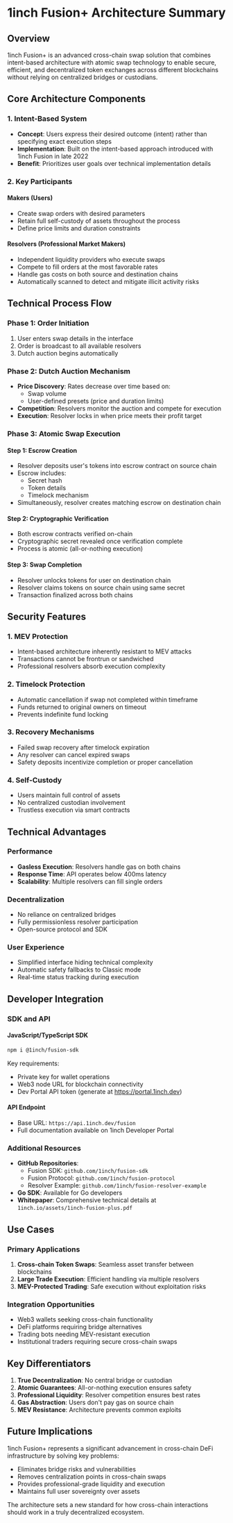 # 1inch Fusion+ Architecture Summary

## Overview

1inch Fusion+ is an advanced cross-chain swap solution that combines intent-based architecture with atomic swap technology to enable secure, efficient, and decentralized token exchanges across different blockchains without relying on centralized bridges or custodians.

## Core Architecture Components

### 1. Intent-Based System
- **Concept**: Users express their desired outcome (intent) rather than specifying exact execution steps
- **Implementation**: Built on the intent-based approach introduced with 1inch Fusion in late 2022
- **Benefit**: Prioritizes user goals over technical implementation details

### 2. Key Participants

#### Makers (Users)
- Create swap orders with desired parameters
- Retain full self-custody of assets throughout the process
- Define price limits and duration constraints

#### Resolvers (Professional Market Makers)
- Independent liquidity providers who execute swaps
- Compete to fill orders at the most favorable rates
- Handle gas costs on both source and destination chains
- Automatically scanned to detect and mitigate illicit activity risks

## Technical Process Flow

### Phase 1: Order Initiation
1. User enters swap details in the interface
2. Order is broadcast to all available resolvers
3. Dutch auction begins automatically

### Phase 2: Dutch Auction Mechanism
- **Price Discovery**: Rates decrease over time based on:
  - Swap volume
  - User-defined presets (price and duration limits)
- **Competition**: Resolvers monitor the auction and compete for execution
- **Execution**: Resolver locks in when price meets their profit target

### Phase 3: Atomic Swap Execution

#### Step 1: Escrow Creation
- Resolver deposits user's tokens into escrow contract on source chain
- Escrow includes:
  - Secret hash
  - Token details
  - Timelock mechanism
- Simultaneously, resolver creates matching escrow on destination chain

#### Step 2: Cryptographic Verification
- Both escrow contracts verified on-chain
- Cryptographic secret revealed once verification complete
- Process is atomic (all-or-nothing execution)

#### Step 3: Swap Completion
- Resolver unlocks tokens for user on destination chain
- Resolver claims tokens on source chain using same secret
- Transaction finalized across both chains

## Security Features

### 1. MEV Protection
- Intent-based architecture inherently resistant to MEV attacks
- Transactions cannot be frontrun or sandwiched
- Professional resolvers absorb execution complexity

### 2. Timelock Protection
- Automatic cancellation if swap not completed within timeframe
- Funds returned to original owners on timeout
- Prevents indefinite fund locking

### 3. Recovery Mechanisms
- Failed swap recovery after timelock expiration
- Any resolver can cancel expired swaps
- Safety deposits incentivize completion or proper cancellation

### 4. Self-Custody
- Users maintain full control of assets
- No centralized custodian involvement
- Trustless execution via smart contracts

## Technical Advantages

### Performance
- **Gasless Execution**: Resolvers handle gas on both chains
- **Response Time**: API operates below 400ms latency
- **Scalability**: Multiple resolvers can fill single orders

### Decentralization
- No reliance on centralized bridges
- Fully permissionless resolver participation
- Open-source protocol and SDK

### User Experience
- Simplified interface hiding technical complexity
- Automatic safety fallbacks to Classic mode
- Real-time status tracking during execution

## Developer Integration

### SDK and API

#### JavaScript/TypeScript SDK
```bash
npm i @1inch/fusion-sdk
```

Key requirements:
- Private key for wallet operations
- Web3 node URL for blockchain connectivity
- Dev Portal API token (generate at https://portal.1inch.dev)

#### API Endpoint
- Base URL: `https://api.1inch.dev/fusion`
- Full documentation available on 1inch Developer Portal

### Additional Resources
- **GitHub Repositories**:
  - Fusion SDK: `github.com/1inch/fusion-sdk`
  - Fusion Protocol: `github.com/1inch/fusion-protocol`
  - Resolver Example: `github.com/1inch/fusion-resolver-example`
- **Go SDK**: Available for Go developers
- **Whitepaper**: Comprehensive technical details at `1inch.io/assets/1inch-fusion-plus.pdf`

## Use Cases

### Primary Applications
1. **Cross-chain Token Swaps**: Seamless asset transfer between blockchains
2. **Large Trade Execution**: Efficient handling via multiple resolvers
3. **MEV-Protected Trading**: Safe execution without exploitation risks

### Integration Opportunities
- Web3 wallets seeking cross-chain functionality
- DeFi platforms requiring bridge alternatives
- Trading bots needing MEV-resistant execution
- Institutional traders requiring secure cross-chain swaps

## Key Differentiators

1. **True Decentralization**: No central bridge or custodian
2. **Atomic Guarantees**: All-or-nothing execution ensures safety
3. **Professional Liquidity**: Resolver competition ensures best rates
4. **Gas Abstraction**: Users don't pay gas on source chain
5. **MEV Resistance**: Architecture prevents common exploits

## Future Implications

1inch Fusion+ represents a significant advancement in cross-chain DeFi infrastructure by solving key problems:
- Eliminates bridge risks and vulnerabilities
- Removes centralization points in cross-chain swaps
- Provides professional-grade liquidity and execution
- Maintains full user sovereignty over assets

The architecture sets a new standard for how cross-chain interactions should work in a truly decentralized ecosystem.